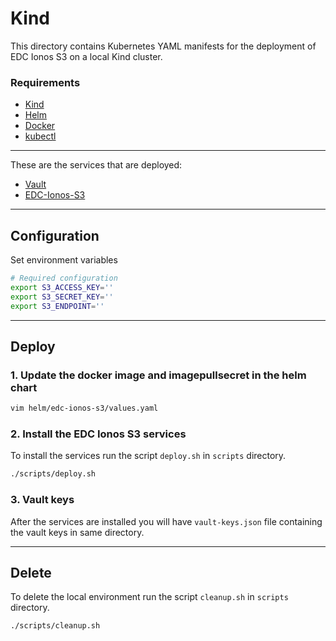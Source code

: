 # Kind 

This directory contains Kubernetes YAML manifests for the deployment of EDC Ionos S3 on a local Kind cluster.

### Requirements
- [Kind](https://kind.sigs.k8s.io/)
- [Helm](https://helm.sh/docs/intro/install/)
- [Docker](https://docs.docker.com/get-docker/)
- [kubectl](https://kubernetes.io/docs/tasks/tools/install-kubectl/)

***

These are the services that are deployed:
- [Vault](https://www.vaultproject.io/)
- [EDC-Ionos-S3](https://github.com/Digital-Ecosystems/edc-ionos-s3)

***

## Configuration

Set environment variables

```sh
# Required configuration
export S3_ACCESS_KEY=''
export S3_SECRET_KEY=''
export S3_ENDPOINT=''
```

***

## Deploy

### 1. Update the docker image and imagepullsecret in the helm chart
```sh
vim helm/edc-ionos-s3/values.yaml
```

### 2. Install the EDC Ionos S3 services

To install the services run the script ```deploy.sh``` in ```scripts``` directory.

```sh
./scripts/deploy.sh
```

### 3. Vault keys
After the services are installed you will have ```vault-keys.json``` file containing the vault keys in same directory.

***

## Delete

To delete the local environment run the script ```cleanup.sh``` in ```scripts``` directory.

```sh
./scripts/cleanup.sh
```